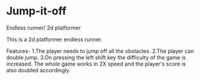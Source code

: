 # Jump-it-off
Endless runner/ 2d platformer

This is a 2d platformer endless runner. 


Features-
1.The player needs to jump off all the obstacles.
2.The player can double jump.
3.On pressing the left shift key the difficulty of the game is increased. The whole game works in 2X speed and the player's score is also doubled accordingly.
